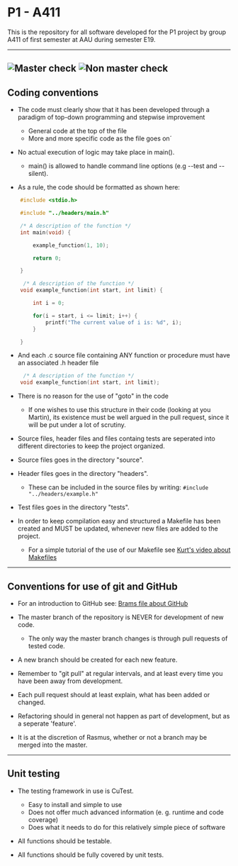 # P1 - A411 

This is the repository for all software developed for the P1 project by group A411 of first semester at AAU during semester E19.

----------
![Master check](https://github.com/Hebbe1234/P1/workflows/Compilation/badge.svg)
![Non master check](https://github.com/Hebbe1234/P1/workflows/Non-master%20Compilation/badge.svg)
----------

## Coding conventions

- The code must clearly show that it has been developed through a paradigm of top-down programming and stepwise improvement  
  - General code at the top of the file
  - More and more specific code as the file goes on´

- No actual execution of logic may take place in main().
  - main() is allowed to handle command line options (e.g --test and --silent).

- As a rule, the code should be formatted as shown here:

```C
    #include <stdio.h>

    #include "../headers/main.h"

    /* A description of the function */
    int main(void) {

        example_function(1, 10);

        return 0;

    }

     /* A description of the function */
    void example_function(int start, int limit) {

        int i = 0;

        for(i = start, i <= limit; i++) {
            printf("The current value of i is: %d", i);
        }

    }
```

- And each .c source file containing ANY function or procedure must have an associated .h header file

```C
     /* A description of the function */
    void example_function(int start, int limit);

```

- There is no reason for the use of "goto" in the code
  - If one wishes to use this structure in their code (looking at you Martin), its existence must be well argued in the pull request, since it will be put under a lot of scrutiny.

- Source files, header files and files containg tests are seperated into different directories to keep the project organized.
- Source files goes in the directory "source".
- Header files goes in the directory "headers".
  - These can be included in the source files by writing: `#include "../headers/example.h"`
- Test files goes in the directory "tests".

- In order to keep compilation easy and structured a Makefile has been created and MUST be updated, whenever new files are added to the project.
  - For a simple tutorial of the use of our Makefile see [Kurt's video about Makefiles](https://laml.cs.aau.dk/cgi-bin/video2/get/show-video.cgi?video-id=video-make-rettet&course-id=impr&lecture-number=5&course-year=2019&video-width=640&lang=dk&user-name=rhebsg19&crypted-password=not-used&video-start-time=00:00&auto-play=0)

----------

## Conventions for use of git and GitHub

- For an introduction to GitHub see: [Brams file about GitHub](https://paper.dropbox.com/doc/Git-cheat-sheet-hRMHn3gcZbv485DFLHQap)
- The master branch of the repository is NEVER for development of new code.
  - The only way the master branch changes is through pull requests of tested code.

- A new branch should be created for each new feature.
- Remember to "git pull" at regular intervals, and at least every time you have been away from development.
- Each pull request should at least explain, what has been added or changed.
- Refactoring should in general not happen as part of development, but as a seperate 'feature'.

- It is at the discretion of Rasmus, whether or not a branch may be merged into the master.

----------

## Unit testing

- The testing framework in use is CuTest.
  - Easy to install and simple to use
  - Does not offer much advanced information (e. g. runtime and code coverage)
  - Does what it needs to do for this relatively simple piece of software

- All functions should be testable.
- All functions should be fully covered by unit tests.
